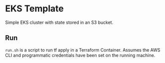 # EKS Template

Simple EKS cluster with state stored in an S3 bucket.

## Run

`run.sh` is a script to run tf apply in a Terraform Container.
Assumes the AWS CLI and programmatic credentials have been set
on the running machine.
